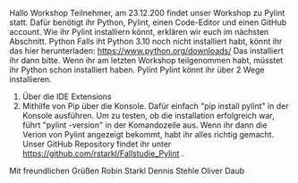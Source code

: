 Hallo Workshop Teilnehmer,
am 23.12.200 findet unser Workshop zu Pylint statt. Dafür benötigt ihr Python, Pylint, einen Code-Editor und einen GitHub account. Wie ihr Pylint installiern könnt, erklären wir euch im nächsten Abschnitt.
Python
Falls iht Python 3.10 noch nicht installiert habt, könnt ihr das hier herunterladen: https://www.python.org/downloads/ Das installiert ihr dann bitte. Wenn ihr am letzten Workshop teilgenommen habt, müsstet ihr Python schon installiert haben.
Pylint
Pylint könnt ihr über 2 Wege installieren.
1. Über die IDE Extensions
2. Mithilfe von Pip über die Konsole. Dafür einfach "pip install pylint" in der Konsole ausführen. Um zu testen, ob die installation erfolgreich war, führt "pylint -version" in der Komandozeile aus. Wenn ihr dann die Verion von Pylint angezeigt bekommt, habt ihr alles richtig gemacht.
Unser GitHub Repository findet ihr unter https://github.com/rstarkl/Fallstudie_Pylint .

Mit freundlichen Grüßen
Robin Starkl
Dennis Stehle
Oliver Daub
